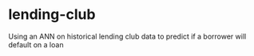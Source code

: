 # lending-club
Using an ANN on historical lending club data to predict if a borrower will default on a loan
